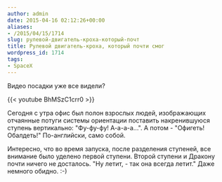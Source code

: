 ```yaml
---
author: admin
date: 2015-04-16 02:12:26+00:00
aliases:
- /2015/04/15/1714
slug: рулевой-двигатель-кроха-который-почт
title: Рулевой двигатель-кроха, который почти смог
wordpress_id: 1714
tags:
- SpaceX
---
```


Видео посадки уже все видели?

{{< youtube BhMSzC1crr0 >}}

Сегодня с утра офис был полон взрослых людей, изображающих отчаянные потуги системы ориентации поставить накренившуюся ступень вертикально: "Фу-фу-фу! А-а-а-а...". А потом - "Офигеть! Обалдеть!" По-английски, само собой.

Интересно, что во время запуска, после разделения ступеней, все внимание было уделено первой ступени. Второй ступени и Дракону почти ничего не досталось. "Ну летит, - так она всегда летит." Даже немного обидно. :-) 

<!--more-->

